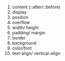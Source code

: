 1. content (::after/::before)
2. display
3. position
4. overflow
5. width/ height
6. padding/ margin
7. border
8. background
9. color/font
10. text-align/ vertical-align